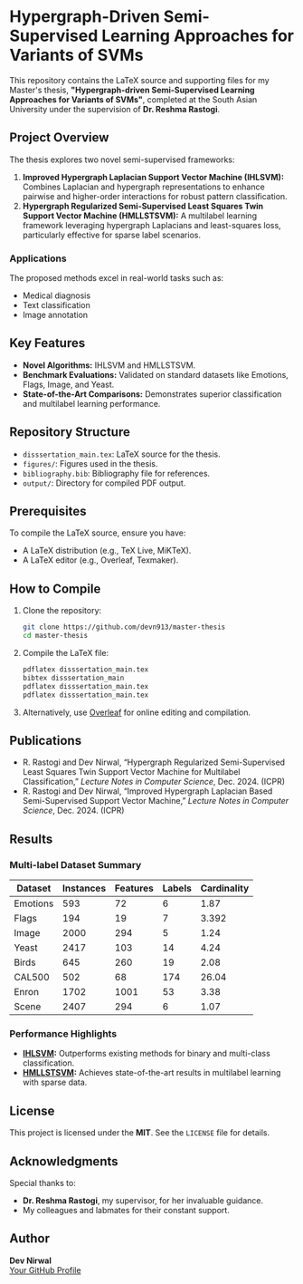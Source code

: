 # Hypergraph-Driven Semi-Supervised Learning Approaches for Variants of SVMs

This repository contains the LaTeX source and supporting files for my Master's thesis, **"Hypergraph-driven Semi-Supervised Learning Approaches for Variants of SVMs"**, completed at the South Asian University under the supervision of **Dr. Reshma Rastogi**.

## Project Overview

The thesis explores two novel semi-supervised frameworks:
1. **Improved Hypergraph Laplacian Support Vector Machine (IHLSVM):** Combines Laplacian and hypergraph representations to enhance pairwise and higher-order interactions for robust pattern classification.
2. **Hypergraph Regularized Semi-Supervised Least Squares Twin Support Vector Machine (HMLLSTSVM):** A multilabel learning framework leveraging hypergraph Laplacians and least-squares loss, particularly effective for sparse label scenarios.

### Applications
The proposed methods excel in real-world tasks such as:
- Medical diagnosis
- Text classification
- Image annotation

## Key Features
- **Novel Algorithms:** IHLSVM and HMLLSTSVM.
- **Benchmark Evaluations:** Validated on standard datasets like Emotions, Flags, Image, and Yeast.
- **State-of-the-Art Comparisons:** Demonstrates superior classification and multilabel learning performance.

## Repository Structure
- `disssertation_main.tex`: LaTeX source for the thesis.
- `figures/`: Figures used in the thesis.
- `bibliography.bib`: Bibliography file for references.
- `output/`: Directory for compiled PDF output.

## Prerequisites
To compile the LaTeX source, ensure you have:
- A LaTeX distribution (e.g., TeX Live, MiKTeX).
- A LaTeX editor (e.g., Overleaf, Texmaker).

## How to Compile
1. Clone the repository:
   ```bash
   git clone https://github.com/devn913/master-thesis
   cd master-thesis
   ```
2. Compile the LaTeX file:
   ```bash
   pdflatex disssertation_main.tex
   bibtex disssertation_main
   pdflatex disssertation_main.tex
   pdflatex disssertation_main.tex
   ```
3. Alternatively, use [Overleaf](https://www.overleaf.com/) for online editing and compilation.

## Publications
- R. Rastogi and Dev Nirwal, “Hypergraph Regularized Semi-Supervised Least Squares Twin Support Vector Machine for Multilabel Classification,” *Lecture Notes in Computer Science*, Dec. 2024. (ICPR)
- R. Rastogi and Dev Nirwal, “Improved Hypergraph Laplacian Based Semi-Supervised Support Vector Machine,” *Lecture Notes in Computer Science*, Dec. 2024. (ICPR)

## Results
### Multi-label Dataset Summary
| Dataset  | Instances | Features | Labels | Cardinality |
|----------|-----------|----------|--------|-------------|
| Emotions | 593       | 72       | 6      | 1.87        |
| Flags    | 194       | 19       | 7      | 3.392       |
| Image    | 2000      | 294      | 5      | 1.24        |
| Yeast    | 2417      | 103      | 14     | 4.24        |
| Birds    | 645       | 260      | 19     | 2.08        |
| CAL500   | 502       | 68       | 174    | 26.04       |
| Enron    | 1702      | 1001     | 53     | 3.38        |
| Scene    | 2407      | 294      | 6      | 1.07        |

### Performance Highlights
- **[IHLSVM](https://doi.org/10.1007/978-3-031-78192-6_16):** Outperforms existing methods for binary and multi-class classification.
- **[HMLLSTSVM](https://doi.org/10.1007/978-3-031-78383-8_15):** Achieves state-of-the-art results in multilabel learning with sparse data.

## License
This project is licensed under the **MIT**. See the `LICENSE` file for details.

## Acknowledgments
Special thanks to:
- **Dr. Reshma Rastogi**, my supervisor, for her invaluable guidance.
- My colleagues and labmates for their constant support.

## Author
**Dev Nirwal**  
[Your GitHub Profile](https://github.com/devn913)
